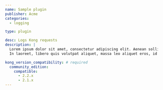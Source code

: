 ```yaml
---
name: Sample plugin
publisher: Acme
categories:
  - logging

type: plugin

desc: Logs Kong requests
description: |
  Lorem ipsum dolor sit amet, consectetur adipiscing elit. Aenean sollicitudin pharetra luctus.
  In laoreet, libero quis volutpat aliquet, massa leo aliquet eros, id malesuada orci urna sed purus.

kong_version_compatibility: # required
  community_edition:
    compatible:
      - 2.2.x
      - 2.1.x
---
```

